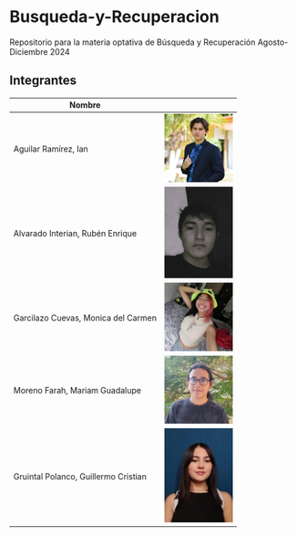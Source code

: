# Busqueda-y-Recuperacion
Repositorio para la materia optativa de Búsqueda y Recuperación Agosto-Diciembre  2024


## Integrantes 

| Nombre | <!-- --> |
|--------|-|
|Aguilar Ramírez, Ian| <img src="./img/Ian.jpg" width="120" height="120">|
|Alvarado Interian, Rubén Enrique| <img src="./img/Ruben.jpeg" width="120" >|
|Garcilazo Cuevas, Monica del Carmen| <img src="./img/Monica.jpeg" width="120" > |
|Moreno Farah, Mariam Guadalupe| <img src="./img/Mariam.jpeg" width="120" >|
|Gruintal Polanco, Guillermo Cristian | <img src="./img/Guillermo.jpeg" width="120" > |


